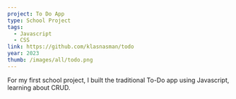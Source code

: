 ```yaml
---
project: To Do App
type: School Project
tags:
  - Javascript
  - CSS
link: https://github.com/klasnasman/todo
year: 2023
thumb: /images/all/todo.png
---
```


For my first school project, I built the traditional To-Do app using Javascript, learning about CRUD.
